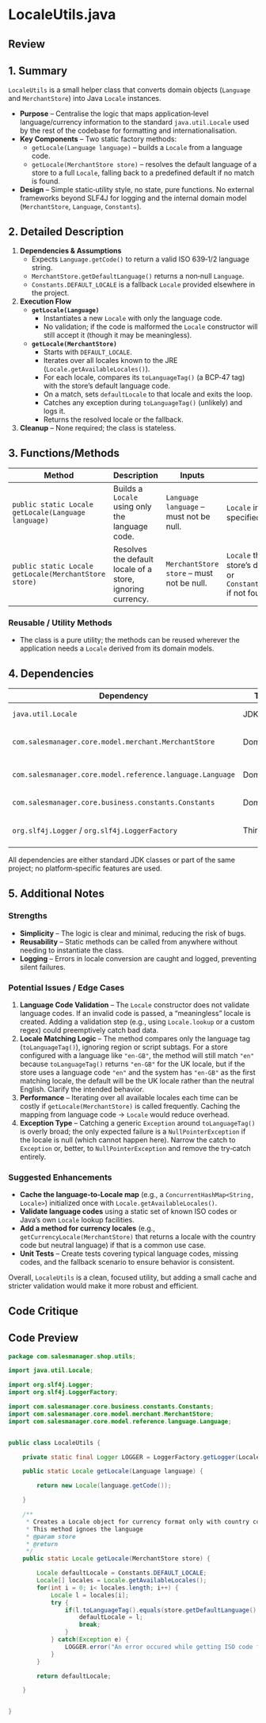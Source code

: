 # LocaleUtils.java

## Review

## 1. Summary
`LocaleUtils` is a small helper class that converts domain objects (`Language` and `MerchantStore`) into Java `Locale` instances.  
* **Purpose** – Centralise the logic that maps application‑level language/currency information to the standard `java.util.Locale` used by the rest of the codebase for formatting and internationalisation.  
* **Key Components** – Two static factory methods:  
  * `getLocale(Language language)` – builds a `Locale` from a language code.  
  * `getLocale(MerchantStore store)` – resolves the default language of a store to a full `Locale`, falling back to a predefined default if no match is found.  
* **Design** – Simple static‑utility style, no state, pure functions. No external frameworks beyond SLF4J for logging and the internal domain model (`MerchantStore`, `Language`, `Constants`).  

## 2. Detailed Description
1. **Dependencies & Assumptions**  
   * Expects `Language.getCode()` to return a valid ISO 639‑1/2 language string.  
   * `MerchantStore.getDefaultLanguage()` returns a non‑null `Language`.  
   * `Constants.DEFAULT_LOCALE` is a fallback `Locale` provided elsewhere in the project.  
2. **Execution Flow**  
   * **`getLocale(Language)`**  
     * Instantiates a new `Locale` with only the language code.  
     * No validation; if the code is malformed the `Locale` constructor will still accept it (though it may be meaningless).  
   * **`getLocale(MerchantStore)`**  
     * Starts with `DEFAULT_LOCALE`.  
     * Iterates over all locales known to the JRE (`Locale.getAvailableLocales()`).  
     * For each locale, compares its `toLanguageTag()` (a BCP‑47 tag) with the store’s default language code.  
     * On a match, sets `defaultLocale` to that locale and exits the loop.  
     * Catches any exception during `toLanguageTag()` (unlikely) and logs it.  
     * Returns the resolved locale or the fallback.  
3. **Cleanup** – None required; the class is stateless.  

## 3. Functions/Methods
| Method | Description | Inputs | Outputs | Side‑Effects |
|--------|-------------|--------|---------|--------------|
| `public static Locale getLocale(Language language)` | Builds a `Locale` using only the language code. | `Language language` – must not be null. | `Locale` instance with the specified language. | None. |
| `public static Locale getLocale(MerchantStore store)` | Resolves the default locale of a store, ignoring currency. | `MerchantStore store` – must not be null. | `Locale` that matches the store’s default language, or `Constants.DEFAULT_LOCALE` if not found. | Logs an error if `toLanguageTag()` throws. |

### Reusable / Utility Methods
* The class is a pure utility; the methods can be reused wherever the application needs a `Locale` derived from its domain models.

## 4. Dependencies
| Dependency | Type | Role |
|------------|------|------|
| `java.util.Locale` | JDK | Core locale representation. |
| `com.salesmanager.core.model.merchant.MerchantStore` | Domain | Provides the store’s default language. |
| `com.salesmanager.core.model.reference.language.Language` | Domain | Holds language code. |
| `com.salesmanager.core.business.constants.Constants` | Domain | Supplies a default `Locale`. |
| `org.slf4j.Logger` / `org.slf4j.LoggerFactory` | Third‑party | Logging of unexpected errors. |

All dependencies are either standard JDK classes or part of the same project; no platform‑specific features are used.

## 5. Additional Notes
### Strengths
* **Simplicity** – The logic is clear and minimal, reducing the risk of bugs.  
* **Reusability** – Static methods can be called from anywhere without needing to instantiate the class.  
* **Logging** – Errors in locale conversion are caught and logged, preventing silent failures.

### Potential Issues / Edge Cases
1. **Language Code Validation** – The `Locale` constructor does not validate language codes. If an invalid code is passed, a “meaningless” locale is created. Adding a validation step (e.g., using `Locale.lookup` or a custom regex) could preemptively catch bad data.  
2. **Locale Matching Logic** – The method compares only the language tag (`toLanguageTag()`), ignoring region or script subtags. For a store configured with a language like `"en-GB"`, the method will still match `"en"` because `toLanguageTag()` returns `"en-GB"` for the UK locale, but if the store uses a language code `"en"` and the system has `"en-GB"` as the first matching locale, the default will be the UK locale rather than the neutral English. Clarify the intended behavior.  
3. **Performance** – Iterating over all available locales each time can be costly if `getLocale(MerchantStore)` is called frequently. Caching the mapping from language code → `Locale` would reduce overhead.  
4. **Exception Type** – Catching a generic `Exception` around `toLanguageTag()` is overly broad; the only expected failure is a `NullPointerException` if the locale is null (which cannot happen here). Narrow the catch to `Exception` or, better, to `NullPointerException` and remove the try‑catch entirely.

### Suggested Enhancements
* **Cache the language‑to‑Locale map** (e.g., a `ConcurrentHashMap<String, Locale>`) initialized once with `Locale.getAvailableLocales()`.  
* **Validate language codes** using a static set of known ISO codes or Java’s own `Locale` lookup facilities.  
* **Add a method for currency locales** (e.g., `getCurrencyLocale(MerchantStore)` that returns a locale with the country code but neutral language) if that is a common use case.  
* **Unit Tests** – Create tests covering typical language codes, missing codes, and the fallback scenario to ensure behavior is consistent.  

Overall, `LocaleUtils` is a clean, focused utility, but adding a small cache and stricter validation would make it more robust and efficient.

## Code Critique



## Code Preview

```java
package com.salesmanager.shop.utils;

import java.util.Locale;

import org.slf4j.Logger;
import org.slf4j.LoggerFactory;

import com.salesmanager.core.business.constants.Constants;
import com.salesmanager.core.model.merchant.MerchantStore;
import com.salesmanager.core.model.reference.language.Language;


public class LocaleUtils {

	private static final Logger LOGGER = LoggerFactory.getLogger(LocaleUtils.class);

	public static Locale getLocale(Language language) {

		return new Locale(language.getCode());

	}

	/**
	 * Creates a Locale object for currency format only with country code
	 * This method ignoes the language
	 * @param store
	 * @return
	 */
	public static Locale getLocale(MerchantStore store) {

		Locale defaultLocale = Constants.DEFAULT_LOCALE;
		Locale[] locales = Locale.getAvailableLocales();
		for(int i = 0; i< locales.length; i++) {
			Locale l = locales[i];
			try {
				if(l.toLanguageTag().equals(store.getDefaultLanguage().getCode())) {
					defaultLocale = l;
					break;
				}
			} catch(Exception e) {
				LOGGER.error("An error occured while getting ISO code for locale " + l.toString());
			}
		}

		return defaultLocale;

	}


}



```
